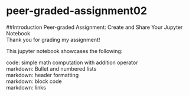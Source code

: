 # peer-graded-assignment02

##Introduction
Peer-graded Assignment: Create and Share Your Jupyter Notebook<br>
Thank you for grading my assignment!

This jupyter notebook showcases the following:

  code: simple math computation with addition operator <br>
  markdown: Bullet and numbered lists <br>
  markdown: header formatting <br>
  markdown: block code <br>
  markdown: links
